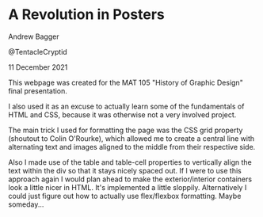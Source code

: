 # A Revolution in Posters 
Andrew Bagger

@TentacleCryptid

11 December 2021

This webpage was created for the MAT 105 "History of Graphic Design" 
final presentation.

I also used it as an excuse to actually learn some of the fundamentals
of HTML and CSS, because it was otherwise not a very involved project.

The main trick I used for formatting the page was the CSS grid property
(shoutout to Colin O'Rourke), which allowed me to create a central line
with alternating text and images aligned to the middle from their
respective side.

Also I made use of the table and table-cell properties to vertically 
align the text within the div so that it stays nicely spaced out.
If I were to use this approach again I would plan ahead to make the
exterior/interior containers look a little nicer in HTML. It's 
implemented a little sloppily. Alternatively I could just figure out
how to actually use flex/flexbox formatting. Maybe someday...